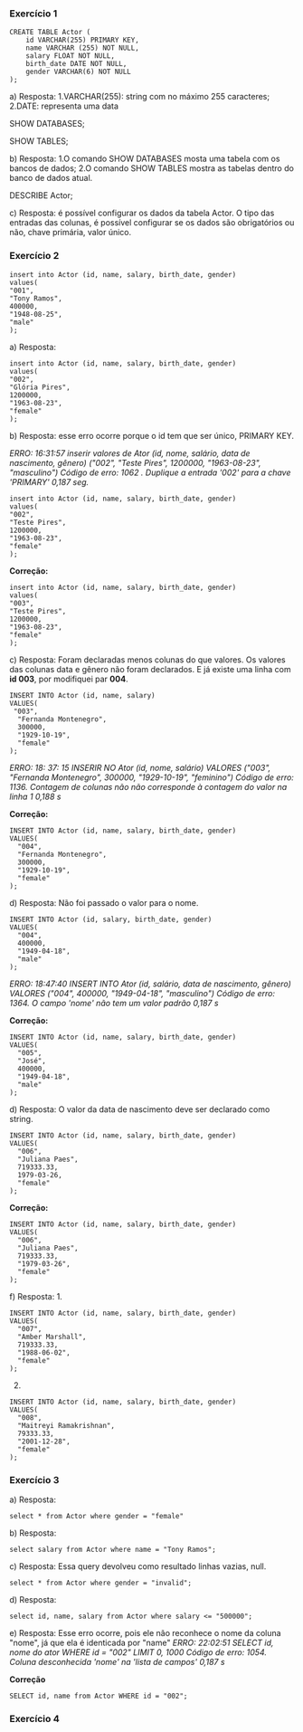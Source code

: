 ### Exercício 1
```
CREATE TABLE Actor (
    id VARCHAR(255) PRIMARY KEY,
    name VARCHAR (255) NOT NULL,
    salary FLOAT NOT NULL,
    birth_date DATE NOT NULL,
    gender VARCHAR(6) NOT NULL
);
```
a) Resposta: 
1.VARCHAR(255): string com no máximo 255 caracteres;
2.DATE: representa uma data

SHOW DATABASES;

SHOW TABLES;

b) Resposta:
1.O comando SHOW DATABASES mosta uma tabela com os bancos de dados;
2.O comando SHOW TABLES mostra as tabelas dentro do banco de dados atual.

DESCRIBE Actor;

c) Resposta: é possível configurar os dados da tabela Actor. O tipo das entradas das colunas, 
é possível configurar se os dados são obrigatórios ou não, chave primária, valor único.

### Exercício 2 
```
insert into Actor (id, name, salary, birth_date, gender)
values(
"001",
"Tony Ramos",
400000,
"1948-08-25",
"male"
);
```
a) Resposta:
```
insert into Actor (id, name, salary, birth_date, gender)
values(
"002",
"Glória Pires",
1200000,
"1963-08-23",
"female"
);
```
b) Resposta: esse erro ocorre porque o id tem que ser único, PRIMARY KEY.

 *ERRO: 16:31:57 inserir valores de Ator (id, nome, salário, data de nascimento, gênero) ("002", "Teste Pires", 1200000, "1963-08-23", "masculino") Código de erro: 1062 . Duplique a entrada '002' para a chave 'PRIMARY' 0,187 seg.*

```
insert into Actor (id, name, salary, birth_date, gender)
values(
"002",
"Teste Pires",
1200000,
"1963-08-23",
"female"
);
```
**Correção:**
```
insert into Actor (id, name, salary, birth_date, gender)
values(
"003",
"Teste Pires",
1200000,
"1963-08-23",
"female"
);
```

c) Resposta: Foram declaradas menos colunas do que valores. Os valores das colunas data e gênero não foram declarados. E já existe uma linha com **id 003**, por modifiquei par **004**.
```
INSERT INTO Actor (id, name, salary)
VALUES(
 "003", 
  "Fernanda Montenegro",
  300000,
  "1929-10-19", 
  "female"
);
```
*ERRO: 18: 37: 15 INSERIR NO Ator (id, nome, salário) VALORES ("003", "Fernanda Montenegro", 300000, "1929-10-19", "feminino") Código de erro: 1136. Contagem de colunas não não corresponde à contagem do valor na linha 1 0,188 s*

**Correção:**
```
INSERT INTO Actor (id, name, salary, birth_date, gender)
VALUES(
  "004", 
  "Fernanda Montenegro",
  300000,
  "1929-10-19", 
  "female"
);
```

d) Resposta: Não foi passado o valor para o nome.
```
INSERT INTO Actor (id, salary, birth_date, gender)
VALUES(
  "004",
  400000,
  "1949-04-18", 
  "male"
);
```
*ERRO: 18:47:40 INSERT INTO Ator (id, salário, data de nascimento, gênero) VALORES ("004", 400000, "1949-04-18", "masculino") Código de erro: 1364. O campo 'nome' não tem um valor padrão 0,187 s*

**Correção:**
```
INSERT INTO Actor (id, name, salary, birth_date, gender)
VALUES(
  "005",
  "José",
  400000,
  "1949-04-18", 
  "male"
);
```
d) Resposta: O valor da data de nascimento deve ser declarado como string.
```
INSERT INTO Actor (id, name, salary, birth_date, gender)
VALUES(
  "006", 
  "Juliana Paes",
  719333.33,
  1979-03-26, 
  "female"
);
```

**Correção:**
```
INSERT INTO Actor (id, name, salary, birth_date, gender)
VALUES(
  "006", 
  "Juliana Paes",
  719333.33,
  "1979-03-26", 
  "female"
);
```

f) Resposta:
1.
```
INSERT INTO Actor (id, name, salary, birth_date, gender)
VALUES(
  "007", 
  "Amber Marshall",
  719333.33,
  "1988-06-02", 
  "female"
);
```
2.
```
INSERT INTO Actor (id, name, salary, birth_date, gender)
VALUES(
  "008", 
  "Maitreyi Ramakrishnan",
  79333.33,
  "2001-12-28", 
  "female"
);
```

### Exercício 3
a) Resposta: 
```
select * from Actor where gender = "female"
```
b) Resposta:
```
select salary from Actor where name = "Tony Ramos";
```

c) Resposta: Essa query devolveu como resultado linhas vazias, null.
```
select * from Actor where gender = "invalid";
```

d) Resposta:
```
select id, name, salary from Actor where salary <= "500000";
```

e) Resposta: Esse erro ocorre, pois ele não reconhece o nome da coluna "nome", já que ela é identicada por "name"
*ERRO: 22:02:51 SELECT id, nome do ator WHERE id = "002" LIMIT 0, 1000 Código de erro: 1054. Coluna desconhecida 'nome' na 'lista de campos' 0,187 s*

**Correção**
```
SELECT id, name from Actor WHERE id = "002";
```

### Exercício 4
